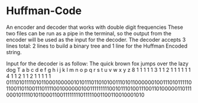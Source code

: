 # Huffman-Code
An encoder and decoder that works with double digit frequencies
These two files can be run as a pipe in the terminal, so the output from the encoder will be used as the input for the decoder.
The decoder accepts 3 lines total: 2 lines to build a binary tree and 1 line for the Huffman Encoded string.

Input for the decoder is as follow:
The quick brown fox jumps over the lazy dog
  T a b c d e f g h i j k l m n o p q r s t u v w x y z
8 1 1 1 1 1 3 1 1 2 1 1 1 1 1 1 4 1 1 2 1 1 2 1 1 1 1 1
01110101111010110001000001010111011010100111010110000001001110101111101100110110011101111001000000100111111111001011101001110011010000011011100010111101011000110011111111011111001100110010001010
